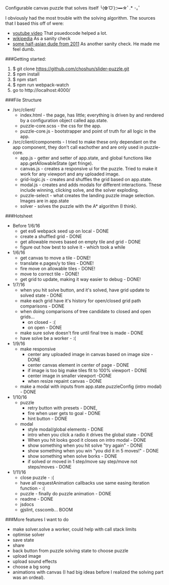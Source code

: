 Configurable canvas puzzle that solves itself ╰(✿˙ᗜ˙)੭━☆ﾟ.* ･｡ﾟ

I obviously had the most trouble with the solving algorithm. The sources that I based this off of were:

* [youtube video](https://www.youtube.com/watch?v=b19e0_NlD-U&t=438) That psuedocode helped a lot.
* [wikipedia](https://en.wikipedia.org/wiki/A*_search_algorithm) As a sanity check
* [some half-asian dude from 2011](http://jamie-wong.com/2011/10/16/fifteen-puzzle-algorithm/) As another sanity check. He made me feel dumb.

###Getting started:

1. $ git clone https://github.com/choshun/slider-puzzle.git
2. $ npm install
3. $ npm start
4. $ npm run webpack-watch
5. go to http://localhost:4000/

###File Structure

* /src/client/
  * index.html - the page, has little; everything is driven by and rendered by a configuration object called app.state.
  * puzzle-core.scss - the css for the app.
  * puzzle-core.js - bootstrapper and point of truth for all logic in the app.
* /src/client/components - I tried to make these only dependant on the app component, they don't call eachother and are only used in puzzle-core.
  * app.js - getter and setter of app.state, and global functions like app.getAllowableState (get fringe).
  * canvas.js - creates a responsive ui for the puzzle. Tried to make it work for any viewport and any uploaded image.
  * grid-logic.js - creates and shuffles the grid based on app.state.
  * modal.js - creates and adds modals for different interactions. These include winning, clicking solve, and the solver exploding.
  * puzzle-select - what creates the landing puzzle image selection. Images are in app.state
  * solver - solves the puzzle with the A*  algorithm (I think).

###Hotsheet

* Before 1/6/16
  * get es6 webpack seed up on local - DONE
  * create a shuffled grid - DONE
  * get allowable moves based on empty tile and grid - DONE
  * figure out how best to solve it - which took a while
* 1/6/16
  * get canvas to move a tile - DONE!
  * translate e.pagex/y to tiles - DONE!
  * fire move on allowable tiles - DONE!
  * move to correct tile - DONE!
  * get grid to update, making it way easier to debug - DONE!
* 1/7/16
  * when you hit solve button, and it's solved, have grid update to solved state - DONE
  * make each grid have it's history for open/closed grid path comparisons - DONE
  * when doing comparisons of tree candidate to closed and open grids...
   	* on closed - :(
    * on open - DONE
  * make sure solve doesn't fire until final tree is made - DONE
  * have solve be a worker - :(
* 1/9/16
  * make responsive
    * center any uploaded image in canvas based on image size - DONE
    * center canvas element in center of page - DONE
    * if image is too big make tiles fit to 100% viewport - DONE
    * center image in smaller viewport -DONE
    * when resize repaint canvas - DONE
  * make a modal with inputs from app.state.puzzleConfig (intro modal) - DONE
* 1/10/16
  * puzzle
    * retry button with presets - DONE,
    * fire when user gets to goal - DONE
    * hint button - DONE
  * modal
    * style modal/global elements - DONE
    * intro when you click a radio it drives the global state - DONE
    * When you hit looks good it closes on intro modal - DONE
    * show something when you hit solve "try again" - DONE
    * show something when you win "you did it in 5 moves!" - DONE
    * show something when solve borks - DONE
    * if solved or moved in 1 step/move say step/move not steps/moves - DONE
* 1/11/16
  * close puzzle - :(
  * have all requestAnimation callbacks use same easing iteration function - :(
  * puzzle - finally do puzzle animation - DONE
  * readme - DONE
  * jsdocs
  * gjslint, csscomb... BOOM

###More features I want to do
* make solver.solve a worker, could help with call stack limits
* optimise solver
* save state
* share
* back button from puzzle solving state to choose puzzle
* upload image
* upload sound effects
* choose a bg song
* animations with canvas (I had big ideas before I realized the solving part was an ordeal).


